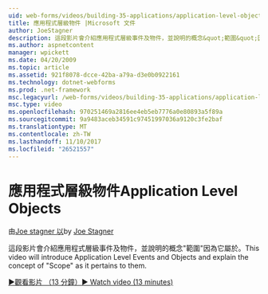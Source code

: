 ```yaml
---
uid: web-forms/videos/building-35-applications/application-level-objects
title: 應用程式層級物件 |Microsoft 文件
author: JoeStagner
description: 這段影片會介紹應用程式層級事件及物件，並說明的概念&quot;範圍&quot;因為它屬於。
ms.author: aspnetcontent
manager: wpickett
ms.date: 04/20/2009
ms.topic: article
ms.assetid: 921f8078-dcce-42ba-a79a-d3e0b0922161
ms.technology: dotnet-webforms
ms.prod: .net-framework
msc.legacyurl: /web-forms/videos/building-35-applications/application-level-objects
msc.type: video
ms.openlocfilehash: 970251469a2816ee4eb5eb7776a0e80893a5f89a
ms.sourcegitcommit: 9a9483aceb34591c97451997036a9120c3fe2baf
ms.translationtype: MT
ms.contentlocale: zh-TW
ms.lasthandoff: 11/10/2017
ms.locfileid: "26521557"
---
```

<a name="application-level-objects"></a><span data-ttu-id="beaf0-103">應用程式層級物件</span><span class="sxs-lookup"><span data-stu-id="beaf0-103">Application Level Objects</span></span>
====================
<span data-ttu-id="beaf0-104">由[Joe stagner 以](https://github.com/JoeStagner)</span><span class="sxs-lookup"><span data-stu-id="beaf0-104">by [Joe Stagner](https://github.com/JoeStagner)</span></span>

<span data-ttu-id="beaf0-105">這段影片會介紹應用程式層級事件及物件，並說明的概念&quot;範圍&quot;因為它屬於。</span><span class="sxs-lookup"><span data-stu-id="beaf0-105">This video will introduce Application Level Events and Objects and explain the concept of &quot;Scope&quot; as it pertains to them.</span></span>

[<span data-ttu-id="beaf0-106">&#9654;觀看影片 （13 分鐘）</span><span class="sxs-lookup"><span data-stu-id="beaf0-106">&#9654; Watch video (13 minutes)</span></span>](https://channel9.msdn.com/Blogs/ASP-NET-Site-Videos/application-level-objects)
